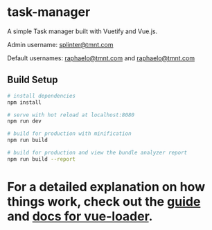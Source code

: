 
# task-manager

A simple Task manager built with Vuetify and Vue.js. 

Admin username: splinter@tmnt.com

Default usernames: raphaelo@tmnt.com and raphaelo@tmnt.com

## Build Setup

``` bash
# install dependencies
npm install

# serve with hot reload at localhost:8080
npm run dev

# build for production with minification
npm run build

# build for production and view the bundle analyzer report
npm run build --report
```

For a detailed explanation on how things work, check out the [guide](http://vuejs-templates.github.io/webpack/) and [docs for vue-loader](http://vuejs.github.io/vue-loader).
=======


